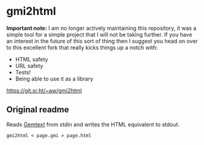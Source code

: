 gmi2html
========

**Important note:** I am no longer actively maintaining this repository, it was a simple tool for a simple project that I will not be taking further. If you have an interest in the future of this sort of thing then I suggest you head on over to this excellent fork that really kicks things up a notch with:
- HTML safety
- URL safety
- Tests!
- Being able to use it as a library

https://git.sr.ht/~aw/gmi2html

Original readme
---------------

Reads [Gemtext](https://geminiprotocol.net/docs/gemtext.gmi) from stdin and writes the HTML equivalent to stdout.

```shell
gmi2html < page.gmi > page.html
```
